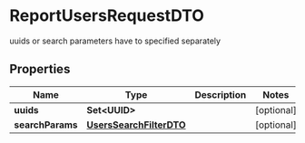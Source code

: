 

# ReportUsersRequestDTO

uuids or search parameters have to specified separately

## Properties

| Name | Type | Description | Notes |
|------------ | ------------- | ------------- | -------------|
|**uuids** | **Set&lt;UUID&gt;** |  |  [optional] |
|**searchParams** | [**UsersSearchFilterDTO**](UsersSearchFilterDTO.md) |  |  [optional] |



